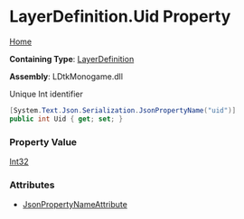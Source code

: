 # LayerDefinition\.Uid Property

[Home](../../../README.md)

**Containing Type**: [LayerDefinition](../README.md)

**Assembly**: LDtkMonogame\.dll

  
Unique Int identifier

```csharp
[System.Text.Json.Serialization.JsonPropertyName("uid")]
public int Uid { get; set; }
```

### Property Value

[Int32](https://docs.microsoft.com/en-us/dotnet/api/system.int32)

### Attributes

* [JsonPropertyNameAttribute](https://docs.microsoft.com/en-us/dotnet/api/system.text.json.serialization.jsonpropertynameattribute)

